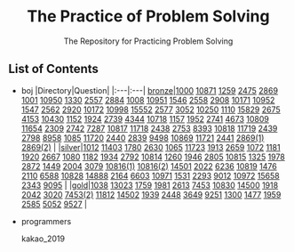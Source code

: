 <h1 align="center">The Practice of Problem Solving</h1>
<div align="center">
    The Repository for Practicing Problem Solving
</div>

## List of Contents

-   boj
|Directory|Question|
|:---|:---|
[bronze](/boj/bronze)|[1000](/boj/bronze/boj_1000.cpp) [10871](/boj/bronze/boj_10871.cpp) [1259](/boj/bronze/boj_1259.cpp) [2475](/boj/bronze/boj_2475.cpp) [2869](/boj/bronze/boj_2869.cpp) [1001](/boj/bronze/boj_1001.cpp) [10950](/boj/bronze/boj_10950.cpp) [1330](/boj/bronze/boj_1330.cpp) [2557](/boj/bronze/boj_2557.cpp) [2884](/boj/bronze/boj_2884.cpp) [1008](/boj/bronze/boj_1008.cpp) [10951](/boj/bronze/boj_10951.cpp) [1546](/boj/bronze/boj_1546.cpp) [2558](/boj/bronze/boj_2558.cpp) [2908](/boj/bronze/boj_2908.cpp) [10171](/boj/bronze/boj_10171.cpp) [10952](/boj/bronze/boj_10952.cpp) [1547](/boj/bronze/boj_1547.cpp) [2562](/boj/bronze/boj_2562.cpp) [2920](/boj/bronze/boj_2920.cpp) [10172](/boj/bronze/boj_10172.cpp) [10998](/boj/bronze/boj_10998.cpp) [15552](/boj/bronze/boj_15552.cpp) [2577](/boj/bronze/boj_2577.cpp) [3052](/boj/bronze/boj_3052.cpp) [10250](/boj/bronze/boj_10250.cpp) [1110](/boj/bronze/boj_1110.cpp) [15829](/boj/bronze/boj_15829.cpp) [2675](/boj/bronze/boj_2675.cpp) [4153](/boj/bronze/boj_4153.cpp) [10430](/boj/bronze/boj_10430.cpp) [1152](/boj/bronze/boj_1152.cpp) [1924](/boj/bronze/boj_1924.cpp) [2739](/boj/bronze/boj_2739.cpp) [4344](/boj/bronze/boj_4344.cpp) [10718](/boj/bronze/boj_10718.cpp) [1157](/boj/bronze/boj_1157.cpp) [1952](/boj/bronze/boj_1952.cpp) [2741](/boj/bronze/boj_2741.cpp) [4673](/boj/bronze/boj_4673.cpp) [10809](/boj/bronze/boj_10809.cpp) [11654](/boj/bronze/boj_11654.cpp) [2309](/boj/bronze/boj_2309.cpp) [2742](/boj/bronze/boj_2742.cpp) [7287](/boj/bronze/boj_7287.cpp) [10817](/boj/bronze/boj_10817.cpp) [11718](/boj/bronze/boj_11718.cpp) [2438](/boj/bronze/boj_2438.cpp) [2753](/boj/bronze/boj_2753.cpp) [8393](/boj/bronze/boj_8393.cpp) [10818](/boj/bronze/boj_10818.cpp) [11719](/boj/bronze/boj_11719.cpp) [2439](/boj/bronze/boj_2439.cpp) [2798](/boj/bronze/boj_2798.cpp) [8958](/boj/bronze/boj_8958.cpp) [1085](/boj/bronze/boj_1085.cpp) [11720](/boj/bronze/boj_11720.cpp) [2440](/boj/bronze/boj_2440.cpp) [2839](/boj/bronze/boj_2839.cpp) [9498](/boj/bronze/boj_9498.cpp) [10869](/boj/bronze/boj_10869.cpp) [11721](/boj/bronze/boj_11721.cpp) [2441](/boj/bronze/boj_2441.cpp) [2869(1)](/boj/bronze/boj_2869(1).cpp) [2869(2)](/boj/bronze/boj_2869(2).cpp) |
|[silver](/boj/silver)|[1012](/boj/silver/boj_1012.cpp) [11403](/boj/silver/boj_11403.cpp) [1780](/boj/silver/boj_1780.cpp) [2630](/boj/silver/boj_2630.cpp) [1065](/boj/silver/boj_1065.cpp) [11723](/boj/silver/boj_11723.cpp) [1913](/boj/silver/boj_1913.cpp) [2659](/boj/silver/boj_2659.cpp) [1072](/boj/silver/boj_1072.cpp) [1181](/boj/silver/boj_1181.cpp) [1920](/boj/silver/boj_1920.cpp) [2667](/boj/silver/boj_2667.cpp) [1080](/boj/silver/boj_1080.cpp) [1182](/boj/silver/boj_1182.cpp) [1934](/boj/silver/boj_1934.cpp) [2792](/boj/silver/boj_2792.cpp) [10814](/boj/silver/boj_10814.cpp) [1260](/boj/silver/boj_1260.cpp) [1946](/boj/silver/boj_1946.cpp) [2805](/boj/silver/boj_2805.cpp) [10815](/boj/silver/boj_10815.cpp) [1325](/boj/silver/boj_1325.cpp) [1978](/boj/silver/boj_1978.cpp) [2872](/boj/silver/boj_2872.cpp) [1449](/boj/silver/boj_1449.cpp) [2004](/boj/silver/boj_2004.cpp) [3079](/boj/silver/boj_3079.cpp) [10816(1)](/boj/silver/boj_10816(1).cpp) [10816(2)](/boj/silver/boj_10816(2).cpp) [14501](/boj/silver/boj_14501.cpp) [2022](/boj/silver/boj_2022.cpp) [6236](/boj/silver/boj_6236.cpp) [10819](/boj/silver/boj_10819.cpp) [1476](/boj/silver/boj_1476.cpp) [2110](/boj/silver/boj_2110.cpp) [6588](/boj/silver/boj_6588.cpp) [10828](/boj/silver/boj_10828.cpp) [14888](/boj/silver/boj_14888.cpp) [2164](/boj/silver/boj_2164.cpp) [6603](/boj/silver/boj_6603.cpp) [10971](/boj/silver/boj_10971.cpp) [1531](/boj/silver/boj_1531.cpp) [2293](/boj/silver/boj_2293.cpp) [9012](/boj/silver/boj_9012.cpp) [10972](/boj/silver/boj_10972.cpp) [15658](/boj/silver/boj_15658.cpp) [2343](/boj/silver/boj_2343.cpp) [9095](/boj/silver/boj_9095.cpp) |
|[gold](/boj/gold)|[1038](/boj/gold/boj_1038.cpp) [13023](/boj/gold/boj_13023.cpp) [1759](/boj/gold/boj_1759.cpp) [1981](/boj/gold/boj_1981.cpp) [2613](/boj/gold/boj_2613.cpp) [7453](/boj/gold/boj_7453.cpp) [10830](/boj/gold/boj_10830.cpp) [14500](/boj/gold/boj_14500.cpp) [1918](/boj/gold/boj_1918.cpp) [2042](/boj/gold/boj_2042.cpp) [3020](/boj/gold/boj_3020.cpp) [7453(2)](/boj/gold/boj_7453(2).cpp) [11812](/boj/gold/boj_11812.cpp) [14502](/boj/gold/boj_14502.cpp) [1939](/boj/gold/boj_1939.cpp) [2448](/boj/gold/boj_2448.cpp) [3649](/boj/gold/boj_3649.cpp) [9251](/boj/gold/boj_9251.cpp) [1300](/boj/gold/boj_1300.cpp) [1477](/boj/gold/boj_1477.cpp) [1959](/boj/gold/boj_1959.cpp) [2585](/boj/gold/boj_2585.cpp) [5052](/boj/gold/boj_5052.cpp) [9527](/boj/gold/boj_9527.cpp) |


-   programmers

    kakao_2019

